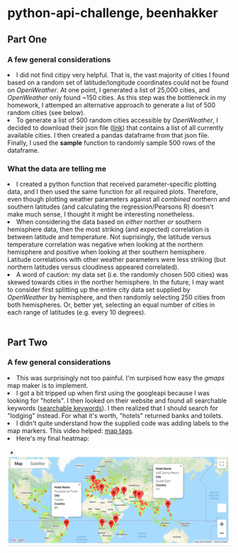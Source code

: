 # python-api-challenge, beenhakker



## Part One

### A few general considerations

<li> I did not find citipy very helpful. That is, the vast majority of cities I found based on a random set of latitude/longitude coordinates could not be found on <em>OpenWeather</em>. At one point, I generated a list of 25,000 cities, and <em>OpenWeather</em> only found ~150 cities. As this step was the bottleneck in my homework, I attemped an alternative approach to generate a list of 500 random cities (see below).
</li>
<li> To generate a list of 500 random cities accessible by <em>OpenWeather</em>, I decided to download their json file (<a href="https://bulk.openweathermap.org/sample/">link</a>) that contains a list of all currently available cities. I then created a pandas dataframe from that json file. Finally, I used the <strong>sample</strong> function to randomly sample 500 rows of the dataframe. 
</li>

### What the data are telling me
<li> I created a python function that received parameter-specific plotting data, and I then used the same function for all required plots. Therefore, even though plotting weather parameters against all <em>combined</em> northern and southern latitudes (and calculating the regression/Pearsons R) doesn't make much sense, I thought it might be interesting nonetheless.
</li>
<li> When considering the data based on <em>either</em> norther <em>or</em> southern hemisphere data, then the most striking (and expected) correlation is between latitude and temperature. Not suprisingly, the latitude versus temperature correlation was negative when looking at the northern hemisphere and positive when looking at ther southern hemisphere. Latitude correlations with other weather parameters were less striking (but northern latitudes versus cloudiness appeared correlated).</li>
<li> A word of caution: my data set (i.e. the randomly chosen 500 cities) was skewed towards cities in the norther hemisphere. In the future, I may want to consider first splitting up the entire city data set supplied by <em>OpenWeather</em> by hemisphere, and then randomly selecting 250 cities from both hemispheres. Or, better yet, selecting an equal number of cities in each range of latitudes (e.g. every 10 degrees).
    
<br>
<br>
    
## Part Two
### A few general considerations
<li> This was surprisingly not too painful. I'm surpised how easy the <em>gmaps</em> map maker is to implement.</li>
<li> I got a bit tripped up when first using the googleapi because I was looking for "hotels". I then looked on their website and found all searchable keywords (<a href="https://developers.google.com/places/web-service/supported_types" >searchable keywords</a>). I then realized that I should search for "lodging" instead. For what it's worth, "hotels" returned banks and toilets.</li>
<li> I didn't quite understand how the supplied code was adding labels to the map markers. This video helped: <a href="https://www.youtube.com/watch?v=8wsAmivFTww">map tags</a>.</li>
<li> Here's my final heatmap:</li>

![Vacation, here I come!](VacationPy/Humidity_Heat_and_Hotels.png)
    
    

